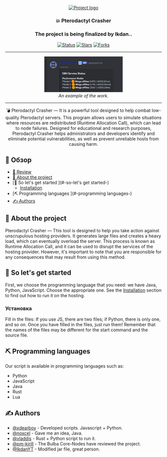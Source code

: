 <p align="center">
  <a href="" rel="noopener">
 <img width=200px height=200px src="https://i.imgur.com/1UkJFTC.jpeg" alt="Project logo"></a>
</p>

<h3 align="center">💥 Pterodactyl Crasher</h3>
<h3 align="center">The project is being finalized by Ikdan..</h3>

<div align="center">

[![Status](https://img.shields.io/badge/status-active-success.svg)]()
[![Stars](https://img.shields.io/github/stars/xdearboy/Pterodactyl-Crasher?style=for-the-badge)]()
[![Forks](https://img.shields.io/github/forks/xdearboy/Pterodactyl-Crasher?style=for-the-badge)]()

</div>

---

<p align="center">
  <img src="uu5pqYm.png" alt="An example of the work)" width="50%"/>
  <br>
  <em>An example of the work.</em>
</p>


---

<p align="center">💣 Pterodactyl Crasher — It is a powerful tool designed to help combat low-quality Pterodactyl servers. This program allows users to simulate situations where resources are redistributed (Runtime Allocation Call), which can lead to node failures. Designed for educational and research purposes, Pterodactyl Crasher helps administrators and developers identify and eliminate potential vulnerabilities, as well as prevent unreliable hosts from causing harm.
    <br> 
</p>

## 📝 Обзор

- [📝 Review](#-review)
- [🧐 About the project ](#-about-the-project-)
- [🏁 So let's get started ](#-so-let's get started-)
  - [Installation](#installation)
- [⛏️ Programming languages ](#️-programming languages-)
- [✍️ Authors ](#️-authors-)
 


## 🧐 About the project <a name = "about-the-project"></a>

Pterodactyl Crasher — This tool is designed to help you take action against unscrupulous hosting providers. It generates large files and creates a heavy load, which can eventually overload the server. This process is known as Runtime Allocation Call, and it can be used to disrupt the services of the hosting provider. However, it's important to note that you are responsible for any consequences that may result from using this method.

## 🏁 So let's get started <a name = "so let's get started"></a>

First, we choose the programming language that you need: we have Java, Python, JavaScript. Choose the appropriate one. See the [Installation](#installation) section to find out how to run it on the hosting. 

### Установка

Fill in the files: If you use JS, there are two files; if Python, there is only one, and so on. Once you have filled in the files, just run them! Remember that the names of the files may be different for the start command and the source file.

## ⛏️ Programming languages <a name = "programming languages"></a>
Our script is available in programming languages such as:

- Python
- JavaScript
- Java
- Rust
- Lua

## ✍️ Authors <a name = "authors"></a>

- [@xdearboy](https://github.com/xdearboy/) - Developed scripts. Javascript + Python.
- [@noxcel](https://github.com/Nocxell) - Gave me an idea, Java.
- [@vladdis](https://discord.com/invite/k-protect-community-public-925337010779078676) - Rust + Python script to run it.
- [@pm-kirill](https://github.com/PM-KIRILL) - The Bulba Core-Nodes have reviewed the project.
- [@IkdanYT](https://github.com/ikdanYT) - Modified jar file, great person.
